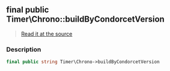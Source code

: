 ## final public Timer\Chrono::buildByCondorcetVersion

> [Read it at the source](https://github.com/julien-boudry/Condorcet/blob/master/src/Timer/Chrono.php#L14)

### Description    

```php
final public string Timer\Chrono->buildByCondorcetVersion 
```


    